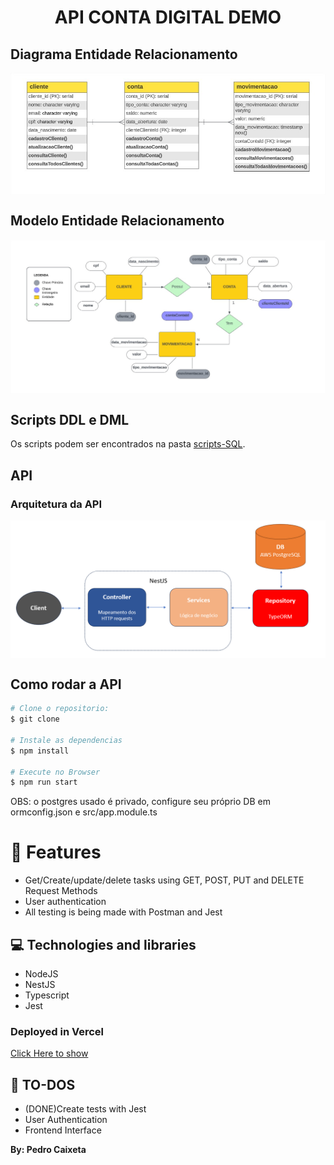 <h1 align="center">
API CONTA DIGITAL DEMO
</h1>

## Diagrama Entidade Relacionamento

<div style="display: flex; flex-direction: 'row'; align-items: 'center';">
   <img src="assets/diagrama-entidade-relacionamento.png" width="600px">
</div>

## Modelo Entidade Relacionamento

<div style="display: flex; flex-direction: 'row'; align-items: 'center';">
   <img src="assets/modelo-entidade-relacionamento.png" width="600px">
</div>

## Scripts DDL e DML
Os scripts podem ser encontrados na pasta [scripts-SQL](https://github.com/pcaixeto/api-conta-digital-demo/tree/main/scripts-SQL).


## API

### Arquitetura da API

<div style="display: flex; flex-direction: 'row'; align-items: 'center';">
   <img src="assets/arquitetura-api.png" width="600px">
</div>


## Como rodar a API
```bash
# Clone o repositorio:
$ git clone 

# Instale as dependencias
$ npm install

# Execute no Browser
$ npm run start

```
OBS: o postgres usado é privado, configure seu próprio DB em ormconfig.json e src/app.module.ts

# :rocket: Features

- Get/Create/update/delete tasks using GET, POST, PUT and DELETE Request Methods
- User authentication
- All testing is being made with Postman and Jest

## 💻 Technologies and libraries

<ul>
  <li>NodeJS</li>
  <li>NestJS</li>
  <li>Typescript</li>
  <li>Jest</li>
</ul>

### Deployed in Vercel

[Click Here to show](https://dog-list-demo.vercel.app/)

## :scroll: TO-DOS
   - (DONE)Create tests with Jest
   - User Authentication
   - Frontend Interface


**By: Pedro Caixeta**
